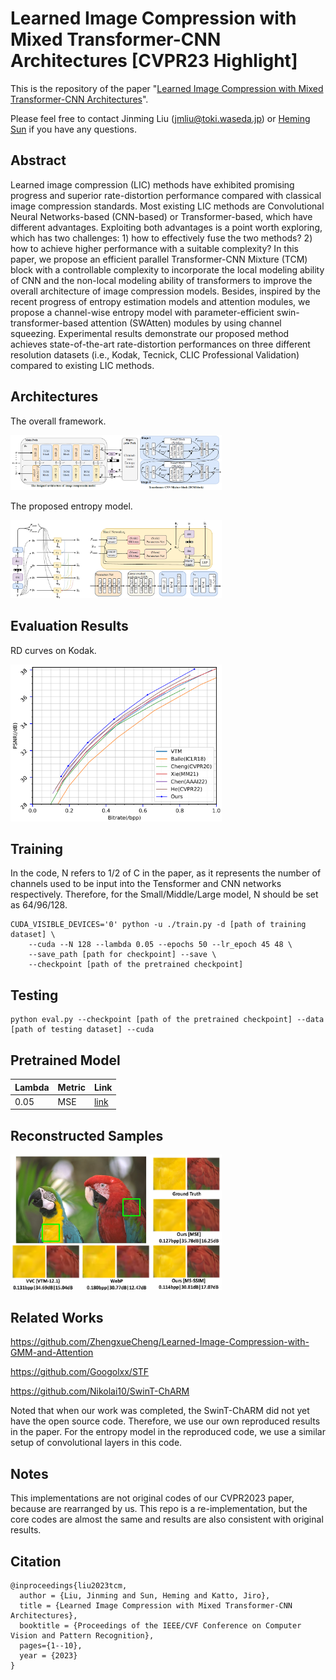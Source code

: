 # Learned Image Compression with Mixed Transformer-CNN Architectures [CVPR23 Highlight]

This is the repository of the paper "[Learned Image Compression with Mixed Transformer-CNN Architectures](https://arxiv.org/abs/2303.14978)".

Please feel free to contact Jinming Liu (jmliu@toki.waseda.jp) or [Heming Sun](https://researchmap.jp/heming/?lang=en) if you have any questions.

## Abstract
Learned image compression (LIC) methods have exhibited promising progress and superior rate-distortion performance compared with classical image compression standards. Most existing LIC methods are Convolutional Neural Networks-based (CNN-based) or Transformer-based, which have different advantages. Exploiting both advantages is a point worth exploring, which has two challenges: 1) how to effectively fuse the two methods? 2) how to achieve higher performance with a suitable complexity? In this paper, we propose an efficient parallel Transformer-CNN Mixture (TCM) block with a controllable complexity to incorporate the local modeling ability of CNN and the non-local modeling ability of transformers to improve the overall architecture of image compression models. Besides, inspired by the recent progress of entropy estimation models and attention modules, we propose a channel-wise entropy model with parameter-efficient swin-transformer-based attention (SWAtten) modules by using channel squeezing. Experimental results demonstrate our proposed method achieves state-of-the-art rate-distortion performances on three different resolution datasets (i.e., Kodak, Tecnick, CLIC Professional Validation) compared to existing LIC methods.

## Architectures
The overall framework.

<img src="./assets/tcm.png"  style="zoom: 33%;" />

The proposed entropy model.

<img src="./assets/entropy.png"  style="zoom: 33%;" />

## Evaluation Results
RD curves on Kodak.

<img src="./assets/res.png"  style="zoom: 33%;" />

## Training
In the code, N refers to 1/2 of C in the paper, as it represents the number of channels used to be input into the Tensformer and CNN networks respectively. Therefore, for the Small/Middle/Large model, N should be set as 64/96/128.
``` 
CUDA_VISIBLE_DEVICES='0' python -u ./train.py -d [path of training dataset] \
    --cuda --N 128 --lambda 0.05 --epochs 50 --lr_epoch 45 48 \
    --save_path [path for checkpoint] --save \
    --checkpoint [path of the pretrained checkpoint]
```

## Testing
``` 
python eval.py --checkpoint [path of the pretrained checkpoint] --data [path of testing dataset] --cuda
```

## Pretrained Model
| Lambda | Metric | Link |
|--------|--------|------|
| 0.05   | MSE    |   [link](https://drive.google.com/file/d/1TK-CPiD2QwtWJqZoT_OyCtnxdQ7UNP56/view?usp=share_link)   |


## Reconstructed Samples
<img src="./assets/visual.png"  style="zoom: 33%;" />

## Related Works
https://github.com/ZhengxueCheng/Learned-Image-Compression-with-GMM-and-Attention

https://github.com/Googolxx/STF

https://github.com/Nikolai10/SwinT-ChARM

Noted that when our work was completed, the SwinT-ChARM did not yet have the open source code. Therefore, we use our own reproduced results in the paper. For the entropy model in the reproduced code, we use a similar setup of convolutional layers in this code.



## Notes
This implementations are not original codes of our CVPR2023 paper, because are rearranged by us. This repo is a re-implementation, but the core codes are almost the same and results are also consistent with original results. 

## Citation
```
@inproceedings{liu2023tcm,
  author = {Liu, Jinming and Sun, Heming and Katto, Jiro},
  title = {Learned Image Compression with Mixed Transformer-CNN Architectures},
  booktitle = {Proceedings of the IEEE/CVF Conference on Computer Vision and Pattern Recognition},
  pages={1--10},
  year = {2023}
}
```

